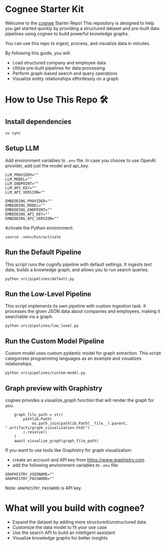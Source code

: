 
# Cognee Starter Kit
Welcome to the <a href="https://github.com/topoteretes/cognee">cognee</a> Starter Repo! This repository is designed to help you get started quickly by providing a structured dataset and pre-built data pipelines using cognee to build powerful knowledge graphs.

You can use this repo to ingest, process, and visualize data in minutes. 

By following this guide, you will:

- Load structured company and employee data
- Utilize pre-built pipelines for data processing
- Perform graph-based search and query operations
- Visualize entity relationships effortlessly on a graph

# How to Use This Repo 🛠
## Install dependencies
```
uv sync
```

## Setup LLM
Add environment variables to `.env` file.
In case you choose to use OpenAI provider, add just the model and api_key.
```
LLM_PROVIDER=""
LLM_MODEL=""
LLM_ENDPOINT=""
LLM_API_KEY=""
LLM_API_VERSION=""

EMBEDDING_PROVIDER=""
EMBEDDING_MODEL=""
EMBEDDING_ENDPOINT=""
EMBEDDING_API_KEY=""
EMBEDDING_API_VERSION=""
```

Activate the Python environment:
```
source .venv/bin/activate
```

## Run the Default Pipeline

This script runs the cognify pipeline with default settings. It ingests text data, builds a knowledge graph, and allows you to run search queries.

```
python src/pipelines/default.py
```

## Run the Low-Level Pipeline

This script implements its own pipeline with custom ingestion task. It processes the given JSON data about companies and employees, making it searchable via a graph.

```
python src/pipelines/low_level.py
```

## Run the Custom Model Pipeline

Custom model uses custom pydantic model for graph extraction. This script categorizes programming languages as an example and visualizes relationships.

```
python src/pipelines/custom-model.py
```

## Graph preview with Graphistry

cognee provides a visualize_graph function that will render the graph for you.

```
    graph_file_path = str(
        pathlib.Path(
            os.path.join(pathlib.Path(__file__).parent, ".artifacts/graph_visualization.html")
        ).resolve()
    )
    await visualize_graph(graph_file_path)
```
If you want to use tools like Graphistry for graph visualization:
- create an account and API key from https://www.graphistry.com
- add the following environment variables to `.env` file:
```
GRAPHISTRY_USERNAME=""
GRAPHISTRY_PASSWORD=""
```
Note: `GRAPHISTRY_PASSWORD` is API key.


# What will you build with cognee?

- Expand the dataset by adding more structured/unstructured data
- Customize the data model to fit your use case
- Use the search API to build an intelligent assistant
- Visualize knowledge graphs for better insights
